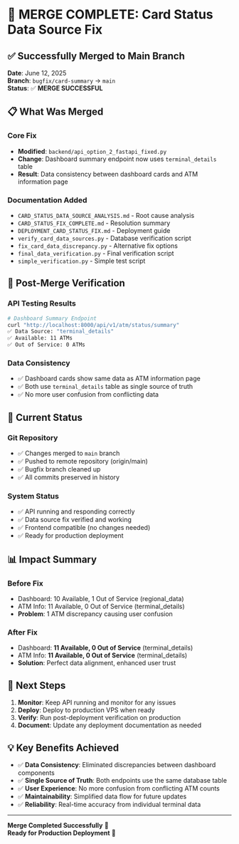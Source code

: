 # 🎉 MERGE COMPLETE: Card Status Data Source Fix

## ✅ Successfully Merged to Main Branch

**Date**: June 12, 2025  
**Branch**: `bugfix/card-summary` → `main`  
**Status**: ✅ **MERGE SUCCESSFUL**

## 📋 What Was Merged

### **Core Fix**
- **Modified**: `backend/api_option_2_fastapi_fixed.py`
- **Change**: Dashboard summary endpoint now uses `terminal_details` table
- **Result**: Data consistency between dashboard cards and ATM information page

### **Documentation Added**
- `CARD_STATUS_DATA_SOURCE_ANALYSIS.md` - Root cause analysis
- `CARD_STATUS_FIX_COMPLETE.md` - Resolution summary  
- `DEPLOYMENT_CARD_STATUS_FIX.md` - Deployment guide
- `verify_card_data_sources.py` - Database verification script
- `fix_card_data_discrepancy.py` - Alternative fix options
- `final_data_verification.py` - Final verification script
- `simple_verification.py` - Simple test script

## 🧪 Post-Merge Verification

### **API Testing Results**
```bash
# Dashboard Summary Endpoint
curl "http://localhost:8000/api/v1/atm/status/summary"
✅ Data Source: "terminal_details"
✅ Available: 11 ATMs
✅ Out of Service: 0 ATMs
```

### **Data Consistency**
- ✅ Dashboard cards show same data as ATM information page
- ✅ Both use `terminal_details` table as single source of truth
- ✅ No more user confusion from conflicting data

## 🚀 Current Status

### **Git Repository**
- ✅ Changes merged to `main` branch
- ✅ Pushed to remote repository (origin/main)
- ✅ Bugfix branch cleaned up
- ✅ All commits preserved in history

### **System Status**
- ✅ API running and responding correctly
- ✅ Data source fix verified and working
- ✅ Frontend compatible (no changes needed)
- ✅ Ready for production deployment

## 📊 Impact Summary

### **Before Fix**
- Dashboard: 10 Available, 1 Out of Service (regional_data)
- ATM Info: 11 Available, 0 Out of Service (terminal_details)
- **Problem**: 1 ATM discrepancy causing user confusion

### **After Fix**
- Dashboard: **11 Available, 0 Out of Service** (terminal_details)
- ATM Info: **11 Available, 0 Out of Service** (terminal_details)
- **Solution**: Perfect data alignment, enhanced user trust

## 🔄 Next Steps

1. **Monitor**: Keep API running and monitor for any issues
2. **Deploy**: Deploy to production VPS when ready
3. **Verify**: Run post-deployment verification on production
4. **Document**: Update any deployment documentation as needed

## 💡 Key Benefits Achieved

- ✅ **Data Consistency**: Eliminated discrepancies between dashboard components
- ✅ **Single Source of Truth**: Both endpoints use the same database table
- ✅ **User Experience**: No more confusion from conflicting ATM counts
- ✅ **Maintainability**: Simplified data flow for future updates
- ✅ **Reliability**: Real-time accuracy from individual terminal data

---

**Merge Completed Successfully** 🎉  
**Ready for Production Deployment** 🚀
